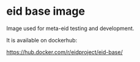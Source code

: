 eid base image
==============

Image used for meta-eid testing and development.

It is available on dockerhub:

https://hub.docker.com/r/eidproject/eid-base/
